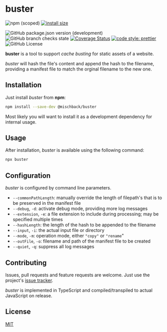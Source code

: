 # buster

![npm (scoped)](https://img.shields.io/npm/v/@mischback/buster?style=flat)
[![install size](https://packagephobia.com/badge?p=@mischback/buster)](https://packagephobia.com/result?p=@mischback/buster)

![GitHub package.json version (development)](https://img.shields.io/github/package-json/v/mischback/buster/development?style=flat)
![GitHub branch checks state](https://img.shields.io/github/workflow/status/mischback/buster/CI%20default%20branch?style=flat&logo=github)
[![Coverage Status](https://coveralls.io/repos/github/Mischback/buster/badge.svg)](https://coveralls.io/github/Mischback/buster)
[![code style: prettier](https://img.shields.io/badge/code_style-prettier-ff69b4.svg?style=flat&logo=prettier)](https://github.com/prettier/prettier)
![GitHub License](https://img.shields.io/github/license/mischback/buster?style=flat)

**buster** is a tool to support _cache busting_ for static assets of a website.

_buster_ will hash the file's content and append the hash to the filename,
providing a manifest file to match the orginal filename to the new one.

## Installation

Just install _buster_ from **npm**:

```bash
npm install --save-dev @mischback/buster
```

Most likely you will want to install it as a development dependency for internal
usage.

## Usage

After installation, _buster_ is available using the following command:

```bash
npx buster
```

## Configuration

_buster_ is configured by command line parameters.

- `--commonPathLength`: manually override the length of filepath's that is to be preserved in the manifest file
- `--debug`, `-d`: activate debug mode, providing more log messages
- `--extension`, `-e`: a file extension to include during processing; may be specified multiple times
- `--hashLength`: the length of the hash to be appended to the filename
- `--input`, `-i`: the actual input file or directory
- `--mode`, `-m`: operation mode, either `"copy"` or `"rename`"
- `--outFile`, `-o`: filename and path of the manifest file to be created
- `--quiet`, `-q`: suppress all log messages

## Contributing

Issues, pull requests and feature requests are welcome. Just use the project's
[issue tracker](https://github.com/mischback/buster/issues).

_buster_ is implemented in TypeScript and compiled/transpiled to actual JavaScript
on release.

## License

[MIT](https://choosealicense.com/licenses/MIT)
